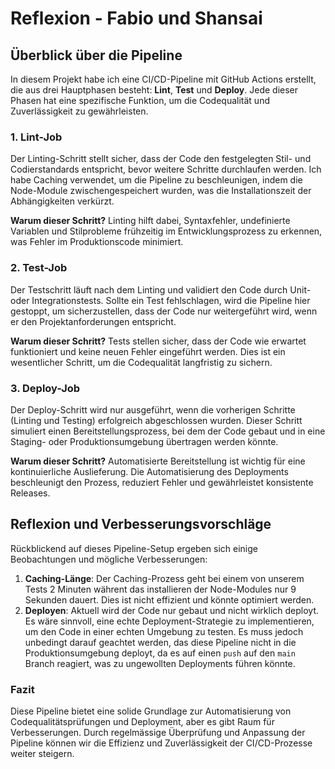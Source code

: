 # Reflexion - Fabio und Shansai

## Überblick über die Pipeline

In diesem Projekt habe ich eine CI/CD-Pipeline mit GitHub Actions erstellt, die aus drei Hauptphasen besteht: **Lint**, **Test** und **Deploy**. Jede dieser Phasen hat eine spezifische Funktion, um die Codequalität und Zuverlässigkeit zu gewährleisten.

### 1. Lint-Job

Der Linting-Schritt stellt sicher, dass der Code den festgelegten Stil- und Codierstandards entspricht, bevor weitere Schritte durchlaufen werden. Ich habe Caching verwendet, um die Pipeline zu beschleunigen, indem die Node-Module zwischengespeichert wurden, was die Installationszeit der Abhängigkeiten verkürzt.

**Warum dieser Schritt?**
Linting hilft dabei, Syntaxfehler, undefinierte Variablen und Stilprobleme frühzeitig im Entwicklungsprozess zu erkennen, was Fehler im Produktionscode minimiert.

### 2. Test-Job

Der Testschritt läuft nach dem Linting und validiert den Code durch Unit- oder Integrationstests. Sollte ein Test fehlschlagen, wird die Pipeline hier gestoppt, um sicherzustellen, dass der Code nur weitergeführt wird, wenn er den Projektanforderungen entspricht.

**Warum dieser Schritt?**
Tests stellen sicher, dass der Code wie erwartet funktioniert und keine neuen Fehler eingeführt werden. Dies ist ein wesentlicher Schritt, um die Codequalität langfristig zu sichern.

### 3. Deploy-Job

Der Deploy-Schritt wird nur ausgeführt, wenn die vorherigen Schritte (Linting und Testing) erfolgreich abgeschlossen wurden. Dieser Schritt simuliert einen Bereitstellungsprozess, bei dem der Code gebaut und in eine Staging- oder Produktionsumgebung übertragen werden könnte.

**Warum dieser Schritt?**
Automatisierte Bereitstellung ist wichtig für eine kontinuierliche Auslieferung. Die Automatisierung des Deployments beschleunigt den Prozess, reduziert Fehler und gewährleistet konsistente Releases.

## Reflexion und Verbesserungsvorschläge

Rückblickend auf dieses Pipeline-Setup ergeben sich einige Beobachtungen und mögliche Verbesserungen:

1. **Caching-Länge**: Der Caching-Prozess geht bei einem von unserem Tests 2 Minuten währent das installieren der Node-Modules nur 9 Sekunden dauert. Dies ist nicht effizient und könnte optimiert werden.
2. **Deployen**: Aktuell wird der Code nur gebaut und nicht wirklich deployt. Es wäre sinnvoll, eine echte Deployment-Strategie zu implementieren, um den Code in einer echten Umgebung zu testen. Es muss jedoch unbedingt darauf geachtet werden, das diese Pipeline nicht in die Produktionsumgebung deployt, da es auf einen `push` auf den `main` Branch reagiert, was zu ungewollten Deployments führen könnte.

### Fazit

Diese Pipeline bietet eine solide Grundlage zur Automatisierung von Codequalitätsprüfungen und Deployment, aber es gibt Raum für Verbesserungen. Durch regelmässige Überprüfung und Anpassung der Pipeline können wir die Effizienz und Zuverlässigkeit der CI/CD-Prozesse weiter steigern.

